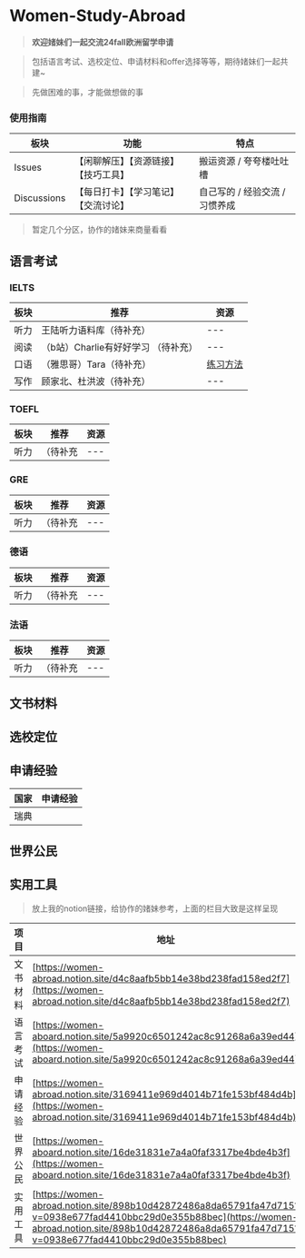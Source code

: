# Women-Study-Abroad



> **欢迎媎妹们一起交流24fall欧洲留学申请**

> 包括语言考试、选校定位、申请材料和offer选择等等，期待媎妹们一起共建~

> 先做困难的事，才能做想做的事

### 使用指南


| 板块 | 功能 | 特点 |
| --- | --- | --- |
| Issues | 【闲聊解压】【资源链接】【技巧工具】| 搬运资源 / 夸夸楼吐吐槽 |
| Discussions | 【每日打卡】【学习笔记】【交流讨论】 | 自己写的 / 经验交流 / 习惯养成 |




> 暂定几个分区，协作的媎妹来商量看看

## 语言考试

### IELTS

| 板块 | 推荐 | 资源 |
| --- | --- | --- |
| 听力 | 王陆听力语料库（待补充） | --- |
| 阅读 | （b站）Charlie有好好学习 （待补充）| --- |
| 口语 | （雅思哥）Tara（待补充） | [练习方法](https://github.com/shea-yu/women-studyabroad/issues/1) |
| 写作 | 顾家北、杜洪波（待补充） | --- |


### TOEFL

| 板块 | 推荐 | 资源 |
| --- | --- | --- |
| 听力 | （待补充 | --- |


### GRE

| 板块 | 推荐 | 资源 |
| --- | --- | --- |
| 听力 | （待补充 | --- |


### 德语

| 板块 | 推荐 | 资源 |
| --- | --- | --- |
| 听力 | （待补充 | --- |

### 法语

| 板块 | 推荐 | 资源 |
| --- | --- | --- |
| 听力 | （待补充 | --- |


## 文书材料

## 选校定位

## 申请经验

| 国家 | 申请经验 |
| --- | --- |
| 瑞典 |  |

## 世界公民

## 实用工具

> 放上我的notion链接，给协作的媎妹参考，上面的栏目大致是这样呈现

| 项目 | 地址 |
| --- | --- |
| 文书材料 | [https://women-abroad.notion.site/d4c8aafb5bb14e38bd238fad158ed2f7](https://women-abroad.notion.site/d4c8aafb5bb14e38bd238fad158ed2f7) |
| 语言考试 | [https://women-aboard.notion.site/5a9920c6501242ac8c91268a6a39ed44](https://women-aboard.notion.site/5a9920c6501242ac8c91268a6a39ed44) |
| 申请经验 | [https://women-abroad.notion.site/3169411e969d4014b71fe153bf484d4b](https://women-abroad.notion.site/3169411e969d4014b71fe153bf484d4b) |
| 世界公民 | [https://women-aboard.notion.site/16de31831e7a4a0faf3317be4bde4b3f](https://women-aboard.notion.site/16de31831e7a4a0faf3317be4bde4b3f) |
| 实用工具 | [https://women-abroad.notion.site/898b10d42872486a8da65791fa47d715?v=0938e677fad4410bbc29d0e355b88bec](https://women-abroad.notion.site/898b10d42872486a8da65791fa47d715?v=0938e677fad4410bbc29d0e355b88bec) |
